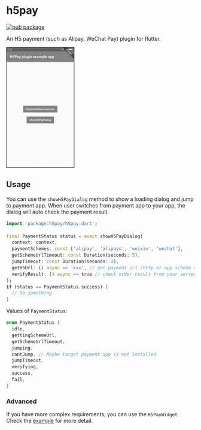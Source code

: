 # h5pay

[![pub package](https://img.shields.io/pub/v/h5pay.svg)](https://pub.dev/packages/h5pay)

An H5 payment (such as Alipay, WeChat Pay) plugin for flutter.

<img border="1" src="image/screenshot.gif"></img>

## Usage

You can use the `showH5PayDialog` method to show a loading dialog and jump to payment app. When user switches from payment app to your app, the dialog will auto check the payment result.

```dart
import 'package:h5pay/h5pay.dart';

final PaymentStatus status = await showH5PayDialog(
  context: context,
  paymentSchemes: const ['alipay', 'alipays', 'weixin', 'wechat'], 
  getSchemeUrlTimeout: const Duration(seconds: 5),
  jumpTimeout: const Duration(seconds: 3),
  getH5Url: () async => 'xxx', // get payment url (http or app scheme url)
  verifyResult: () async => true // check order result from your server,
);
if (status == PaymentStatus.success) {
  // Do something
}
```

Values of `PaymentStatus`:

```dart
enum PaymentStatus {
  idle,
  gettingSchemeUrl,
  getSchemeUrlTimeout,
  jumping,
  cantJump, // Maybe target payment app is not installed
  jumpTimeout,
  verifying,
  success,
  fail,
}
```

### Advanced

If you have more complex requirements, you can use the `H5PayWidget`. Check the [example](example) for more detail.
